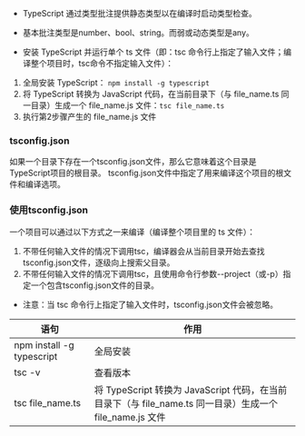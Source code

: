* TypeScript 通过类型批注提供静态类型以在编译时启动类型检查。
* 基本批注类型是number、bool、string。而弱或动态类型是any。

* 安装 TypeScript 并运行单个 ts 文件（即：tsc 命令行上指定了输入文件；编译整个项目时，tsc命令不指定输入文件）：
1. 全局安装 TypeScript： `npm install -g typescript`
2. 将 TypeScript 转换为 JavaScript 代码，在当前目录下（与 file_name.ts 同一目录）生成一个 file_name.js 文件：`tsc file_name.ts`
3. 执行第2步骤产生的 file_name.js 文件

### tsconfig.json
如果一个目录下存在一个tsconfig.json文件，那么它意味着这个目录是TypeScript项目的根目录。 tsconfig.json文件中指定了用来编译这个项目的根文件和编译选项。

### 使用tsconfig.json
一个项目可以通过以下方式之一来编译（编译整个项目里的 ts 文件）：
1. 不带任何输入文件的情况下调用tsc，编译器会从当前目录开始去查找tsconfig.json文件，逐级向上搜索父目录。
2. 不带任何输入文件的情况下调用tsc，且使用命令行参数--project（或-p）指定一个包含tsconfig.json文件的目录。

* 注意：当 tsc 命令行上指定了输入文件时，tsconfig.json文件会被忽略。

语句 | 作用
--- | ---
npm install -g typescript | 全局安装
tsc -v | 查看版本
tsc file_name.ts | 将 TypeScript 转换为 JavaScript 代码，在当前目录下（与 file_name.ts 同一目录）生成一个 file_name.js 文件

